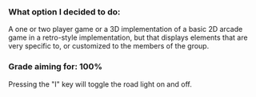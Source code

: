 ### What option I decided to do:
A one or two player game or a 3D implementation of a basic 2D arcade game in
a retro-style implementation, but that displays elements that are very specific to,
or customized to the members of the group.

### Grade aiming for: 100%

Pressing the "I" key will toggle the road light on and off.
